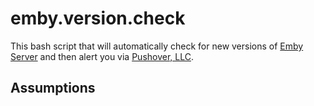 # emby.version.check
This bash script that will automatically check for new versions of [Emby Server](https://emby.media/) and then alert you via [Pushover, LLC](https://pushover.net/).

## Assumptions
